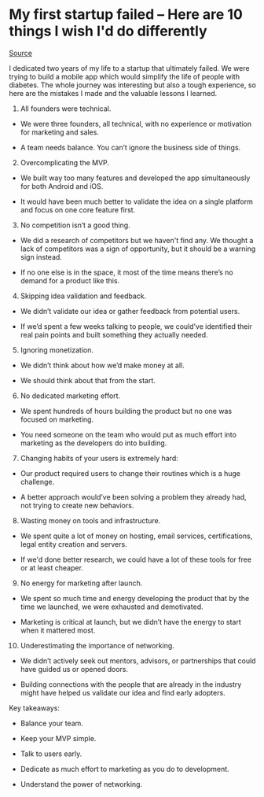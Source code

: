 # My first startup failed – Here are 10 things I wish I'd do differently

[Source](https://www.reddit.com/r/startups/comments/1gx88la/my_first_startup_failed_here_are_10_things_i_wish/)

I dedicated two years of my life to a startup that ultimately failed. We were trying to build a mobile app which would simplify the life of people with diabetes. The whole journey was interesting but also a tough experience, so here are the mistakes I made and the valuable lessons I learned.

1. All founders were technical.

  * We were three founders, all technical, with no experience or motivation for marketing and sales.

  * A team needs balance. You can’t ignore the business side of things.

2. Overcomplicating the MVP.

  * We built way too many features and developed the app simultaneously for both Android and iOS.

  * It would have been much better to validate the idea on a single platform and focus on one core feature first.

3. No competition isn’t a good thing.

  * We did a research of competitors but we haven't find any. We thought a lack of competitors was a sign of opportunity, but it should be a warning sign instead. 

  * If no one else is in the space, it most of the time means there’s no demand for a product like this.

4. Skipping idea validation and feedback.

  * We didn’t validate our idea or gather feedback from potential users.

  * If we’d spent a few weeks talking to people, we could’ve identified their real pain points and built something they actually needed.

5. Ignoring monetization.

  * We didn’t think about how we’d make money at all. 

  * We should think about that from the start.

6. No dedicated marketing effort.

  * We spent hundreds of hours building the product but no one was focused on marketing.

  * You need someone on the team who would put as much effort into marketing as the developers do into building.

7. Changing habits of your users is extremely hard:

  * Our product required users to change their routines which is a huge challenge. 

  * A better approach would’ve been solving a problem they already had, not trying to create new behaviors.

8. Wasting money on tools and infrastructure.

  * We spent quite a lot of money on hosting, email services, certifications, legal entity creation and servers. 

  * If we'd done better research, we could have a lot of these tools for free or at least cheaper.

9. No energy for marketing after launch.

  * We spent so much time and energy developing the product that by the time we launched, we were exhausted and demotivated.

  * Marketing is critical at launch, but we didn’t have the energy to start when it mattered most.

10. Underestimating the importance of networking.

  * We didn’t actively seek out mentors, advisors, or partnerships that could have guided us or opened doors.

  * Building connections with the people that are already in the industry might have helped us validate our idea and find early adopters.

Key takeaways:

  * Balance your team. 

  * Keep your MVP simple. 

  * Talk to users early. 

  * Dedicate as much effort to marketing as you do to development.

  * Understand the power of networking.

